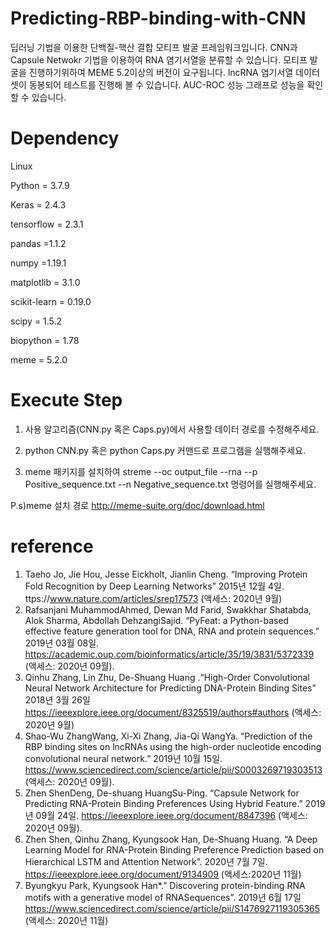 # Predicting-RBP-binding-with-CNN
 딥러닝 기법을 이용한 단백질-핵산 결합 모티프 발굴 프레임워크입니다. CNN과 Capsule Netwokr 기법을 이용하여 RNA 염기서열을 분류할 수 있습니다. 모티프 발굴을 진행하기위하여 MEME 5.2이상의 버전이 요구됩니다. lncRNA 염기서열 데이터셋이 동봉되어 테스트를 진행해 볼 수 있습니다. AUC-ROC 성능 그래프로 성능을 확인할 수 있습니다.
 
# Dependency
Linux

Python = 3.7.9

Keras = 2.4.3

tensorflow = 2.3.1

pandas =1.1.2

numpy =1.19.1

matplotlib = 3.1.0

scikit-learn = 0.19.0

scipy = 1.5.2

biopython = 1.78

meme = 5.2.0

# Execute Step

1. 사용 알고리즘(CNN.py 혹은 Caps.py)에서 사용할 데이터 경로를 수정해주세요.

2. python CNN.py 혹은 python Caps.py 커맨드로 프로그램을 실행해주세요.

3. meme 패키지를 설치하여 streme --oc output_file --rna --p Positive_sequence.txt --n Negative_sequence.txt 명령어를 실행해주세요.

P.s)meme 설치 경로 http://meme-suite.org/doc/download.html

# reference
1.	Taeho Jo, Jie Hou, Jesse Eickholt, Jianlin Cheng. “Improving Protein Fold Recognition by Deep Learning Networks” 2015년 12월 4일. ttps://www.nature.com/articles/srep17573 (액세스: 2020년 9월)
2.	Rafsanjani MuhammodAhmed, Dewan Md Farid, Swakkhar Shatabda, Alok Sharma, Abdollah DehzangiSajid. “PyFeat: a Python-based effective feature generation tool for DNA, RNA and protein sequences.” 2019년 03월 08일. https://academic.oup.com/bioinformatics/article/35/19/3831/5372339 (액세스: 2020년 09월).
3.	Qinhu Zhang, Lin Zhu, De-Shuang Huang .“High-Order Convolutional Neural Network Architecture for Predicting DNA-Protein Binding Sites” 2018년 3월 26일 https://ieeexplore.ieee.org/document/8325519/authors#authors (액세스: 2020년 9월)
4.	Shao-Wu ZhangWang, Xi-Xi Zhang, Jia-Qi WangYa. “Prediction of the RBP binding sites on lncRNAs using the high-order nucleotide encoding convolutional neural network.” 2019년 10월 15일.    https://www.sciencedirect.com/science/article/pii/S0003269719303513 (액세스: 2020년 09월).
5.	Zhen ShenDeng, De-shuang HuangSu-Ping. “Capsule Network for Predicting RNA-Protein Binding Preferences Using Hybrid Feature.” 2019년 09월 24일. https://ieeexplore.ieee.org/document/8847396 (액세스: 2020년 09월).
6.	Zhen Shen, Qinhu Zhang, Kyungsook Han, De-Shuang Huang. “A Deep Learning Model for RNA-Protein Binding Preference Prediction based on Hierarchical LSTM and Attention Network”. 2020년 7월 7일. https://ieeexplore.ieee.org/document/9134909 (액세스:2020년 11월)
7.	Byungkyu Park, Kyungsook Han*.” Discovering protein-binding RNA motifs with a generative model of RNASequences”. 2019년 6월 17일 https://www.sciencedirect.com/science/article/pii/S1476927119305365 (액세스: 2020년 11월)
